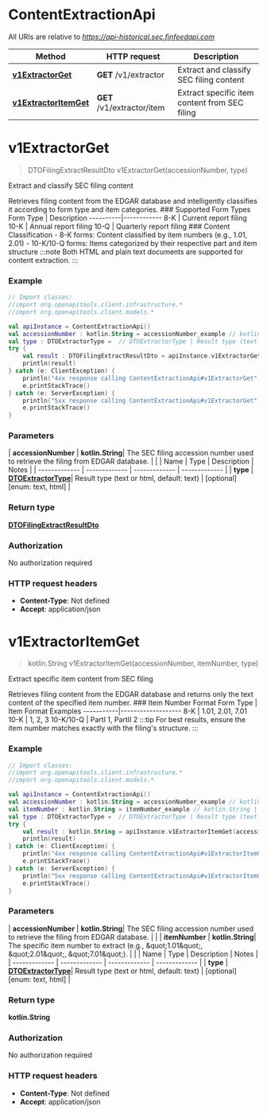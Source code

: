 # ContentExtractionApi

All URIs are relative to *https://api-historical.sec.finfeedapi.com*

| Method | HTTP request | Description |
| ------------- | ------------- | ------------- |
| [**v1ExtractorGet**](ContentExtractionApi.md#v1ExtractorGet) | **GET** /v1/extractor | Extract and classify SEC filing content  |
| [**v1ExtractorItemGet**](ContentExtractionApi.md#v1ExtractorItemGet) | **GET** /v1/extractor/item | Extract specific item content from SEC filing |


<a id="v1ExtractorGet"></a>
# **v1ExtractorGet**
> DTOFilingExtractResultDto v1ExtractorGet(accessionNumber, type)

Extract and classify SEC filing content 

Retrieves filing content from the EDGAR database and intelligently classifies it according to form type and item categories.    ### Supported Form Types    Form Type | Description  ----------|------------  8-K      | Current report filing  10-K     | Annual report filing  10-Q     | Quarterly report filing    ### Content Classification  - 8-K forms: Content classified by item numbers (e.g., 1.01, 2.01)  - 10-K/10-Q forms: Items categorized by their respective part and item structure    :::note  Both HTML and plain text documents are supported for content extraction.  :::

### Example
```kotlin
// Import classes:
//import org.openapitools.client.infrastructure.*
//import org.openapitools.client.models.*

val apiInstance = ContentExtractionApi()
val accessionNumber : kotlin.String = accessionNumber_example // kotlin.String | The SEC filing accession number used to retrieve the filing from EDGAR database.
val type : DTOExtractorType =  // DTOExtractorType | Result type (text or html, default: text)
try {
    val result : DTOFilingExtractResultDto = apiInstance.v1ExtractorGet(accessionNumber, type)
    println(result)
} catch (e: ClientException) {
    println("4xx response calling ContentExtractionApi#v1ExtractorGet")
    e.printStackTrace()
} catch (e: ServerException) {
    println("5xx response calling ContentExtractionApi#v1ExtractorGet")
    e.printStackTrace()
}
```

### Parameters
| **accessionNumber** | **kotlin.String**| The SEC filing accession number used to retrieve the filing from EDGAR database. | |
| Name | Type | Description  | Notes |
| ------------- | ------------- | ------------- | ------------- |
| **type** | [**DTOExtractorType**](.md)| Result type (text or html, default: text) | [optional] [enum: text, html] |

### Return type

[**DTOFilingExtractResultDto**](DTOFilingExtractResultDto.md)

### Authorization

No authorization required

### HTTP request headers

 - **Content-Type**: Not defined
 - **Accept**: application/json

<a id="v1ExtractorItemGet"></a>
# **v1ExtractorItemGet**
> kotlin.String v1ExtractorItemGet(accessionNumber, itemNumber, type)

Extract specific item content from SEC filing

Retrieves filing content from the EDGAR database and returns only the text content of the specified item number.    ### Item Number Format    Form Type | Item Format Examples  -----------|-------------------  8-K       | 1.01, 2.01, 7.01  10-K      | 1, 2, 3  10-K/10-Q | PartI 1, PartII 2    :::tip  For best results, ensure the item number matches exactly with the filing&#39;s structure.  :::

### Example
```kotlin
// Import classes:
//import org.openapitools.client.infrastructure.*
//import org.openapitools.client.models.*

val apiInstance = ContentExtractionApi()
val accessionNumber : kotlin.String = accessionNumber_example // kotlin.String | The SEC filing accession number used to retrieve the filing from EDGAR database.
val itemNumber : kotlin.String = itemNumber_example // kotlin.String | The specific item number to extract (e.g., \"1.01\", \"2.01\", \"7.01\").
val type : DTOExtractorType =  // DTOExtractorType | Result type (text or html, default: text)
try {
    val result : kotlin.String = apiInstance.v1ExtractorItemGet(accessionNumber, itemNumber, type)
    println(result)
} catch (e: ClientException) {
    println("4xx response calling ContentExtractionApi#v1ExtractorItemGet")
    e.printStackTrace()
} catch (e: ServerException) {
    println("5xx response calling ContentExtractionApi#v1ExtractorItemGet")
    e.printStackTrace()
}
```

### Parameters
| **accessionNumber** | **kotlin.String**| The SEC filing accession number used to retrieve the filing from EDGAR database. | |
| **itemNumber** | **kotlin.String**| The specific item number to extract (e.g., \&quot;1.01\&quot;, \&quot;2.01\&quot;, \&quot;7.01\&quot;). | |
| Name | Type | Description  | Notes |
| ------------- | ------------- | ------------- | ------------- |
| **type** | [**DTOExtractorType**](.md)| Result type (text or html, default: text) | [optional] [enum: text, html] |

### Return type

**kotlin.String**

### Authorization

No authorization required

### HTTP request headers

 - **Content-Type**: Not defined
 - **Accept**: application/json

